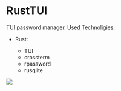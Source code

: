 # RustTUI

TUI password manager.
Used Technoligies:
* Rust:

  * TUI
  * crossterm
  * rpassword
  * rusqlite
  
  
![](https://img.shields.io/tokei/lines/github/cppshizoidS/RustTUI)
